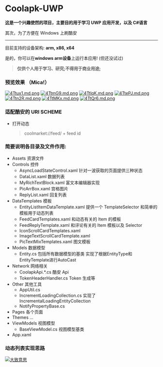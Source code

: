 # Coolapk-UWP

**这是一个兴趣使然的项目，主要目的用于学习 UWP 应用开发，以及 C#语言**

其次，为了方便在 Windows 上刷酷安

---

目前支持的设备架构: **arm, x86, x64**

是的，你可以在**windows arm设备**上运行本应用! (但还没试过)

> **仅供个人用于学习、研究;不得用于商业用途;**

### 预览效果 （Mica!）

[![4Ttux1.md.png](https://z3.ax1x.com/2021/10/01/4Ttux1.md.png)](https://imgtu.com/i/4Ttux1)
[![4TtmG9.md.png](https://z3.ax1x.com/2021/10/01/4TtmG9.md.png)](https://imgtu.com/i/4TtmG9)
[![4TtlqK.md.png](https://z3.ax1x.com/2021/10/01/4TtlqK.md.png)](https://imgtu.com/i/4TtlqK)
[![4TtePJ.md.png](https://z3.ax1x.com/2021/10/01/4TtePJ.md.png)](https://imgtu.com/i/4TtePJ)
[![4Ttn2R.md.png](https://z3.ax1x.com/2021/10/01/4Ttn2R.md.png)](https://imgtu.com/i/4Ttn2R)
[![4TtMKx.md.png](https://z3.ax1x.com/2021/10/01/4TtMKx.md.png)](https://imgtu.com/i/4TtMKx)
[![4TtQr6.md.png](https://z3.ax1x.com/2021/10/01/4TtQr6.md.png)](https://imgtu.com/i/4TtQr6)

### 适配酷安的 URI SCHEME

- 打开动态
  > coolmarket://feed/ + feed id

### 简要说明各目录及文件作用:

- Assets 资源文件
- Controls 控件
  - AsyncLoadStateControl.xaml 针对一波获取的页面提供三种状态
  - DataList.xaml 数据列表
  - MyRichTextBlock.xaml 富文本编辑器实现
  - PicArrBox.xaml 宫格图片
  - ReplyList.xaml 回复列表
- DataTemplates 模板
  - EntityListItemDataTemplate.xaml 提供一个 TemplateSelector 和简单的模板用于动态列表
  - FeedCardTemplates.xaml 和动态有关的 Item 的模板
  - FeedReplyTemplate.xaml 和评论有关的 Item 模板以及 Selector
  - IconScrollCardTemplates.xaml
  - ImageTextScrollCardTemplate.xaml
  - PicTextMixTemplates.xaml 图文模板
- Models 数据模型
  - Entity.cs 包括所有数据模型的基类 实现了根据EntityType和EntityTemplate进行AutoCast
- Network 网络相关
  - CoolapkApi.\*.cs 酷安 Api
  - TokenHeaderHandler.cs Token 生成等
- Other 其他工具
  - AppUtil.cs
  - IncrementLoadingCollection.cs 实现了IncrementalLoadingEntityCollection
  - NotifyPropertyBase.cs
- Pages 各个页面
- Themes ...
- ViewModels 视图模型
  - BaseViewModel.cs 视图模型基类
- App.xaml


### 动态列表实现思路

[![大致意思](https://z3.ax1x.com/2021/04/14/cyb6Rx.md.png)](https://imgtu.com/i/cyb6Rx)

